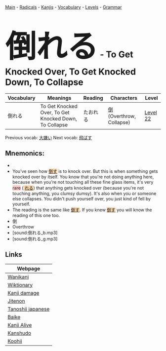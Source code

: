 <style> bigfont {font-size: 100px}</style>
[Main](../README.md) -
[Radicals](../radicals.md) -
[Kanjis](../kanjis.md) -
[Vocabulary](../vocabulary.md) -
[Levels](../levels.md) -
[Grammar](../grammar.md)
# <bigfont> 倒れる</bigfont> - To Get Knocked Over, To Get Knocked Down, To Collapse 

| Vocabulary | Meanings | Reading | Characters | Level |
| --- | --- | --- | --- | --- |
| 倒れる | To Get Knocked Over, To Get Knocked Down, To Collapse | たおれる |  [倒](../kanjis/倒.md) (Overthrow, Collapse) | [Level 22](../levels/wk_level22.md) |

Previous vocab: [大嫌い](大嫌い.md) Next vocab: [飛ばす](飛ばす.md) 

## Mnemonics:

* 
* You've seen how <span style="background-color:#fed8b1"> [倒す](https://jisho.org/search/倒す)</span> is to knock over. But this is when something gets knocked over by itself. You know that you're not doing anything here, because when you're not touching all these fine glass items, it's very <span style="background-color:#ffcccb"> rare</span> (<span style="background-color:#fed8b1"> [れる](https://jisho.org/search/れる)</span>) that anything gets knocked over (because you're not touching anything, you clumsy dumsy). It's also when you or someone else collapses. You didn't push yourself over, you just kind of fell by yourself.
* The reading is the same like <span style="background-color:#fed8b1"> [倒す](https://jisho.org/search/倒す)</span>. If you knew <span style="background-color:#fed8b1"> [倒す](https://jisho.org/search/倒す)</span> you will know the reading of this one too.
* 倒
* Overthrow
* [sound:倒れる_b.mp3]
* [sound:倒れる_g.mp3]


## Links 

| Webpage |
| --- |
| [Wanikani          ](https://www.wanikani.com/kanji/倒れる) |
| [Wiktionary        ](https://en.wiktionary.org/wiki/倒れる) |
| [Kanji damage      ](http://www.kanjidamage.com/kanji/search?utf8=✓&q=倒れる) |
| [Jitenon           ](https://jitenon.com/kanji/倒れる) |
| [Tanoshii japanese ](https://www.tanoshiijapanese.com/dictionary/kanji.cfm?k=倒れる) |
| [Baike             ](https://baike.baidu.com/item/倒れる) |
| [Kanji Alive       ](https://app.kanjialive.com/倒れる) |
| [Kanshudo          ](https://www.kanshudo.com/searchmn?q=倒れる) |
| [Koohii            ](https://kanji.koohii.com/study/kanji/倒れる) |
